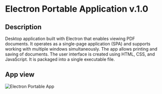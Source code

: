 # Electron Portable Application v.1.0

## Description
Desktop application built with Electron that enables viewing PDF documents. It operates as a single-page application (SPA) and supports working with multiple windows simultaneously. The app allows printing and saving of documents. The user interface is created using HTML, CSS, and JavaScript. It is packaged into a single executable file.

## App view
![Electron Portable App](src/assets/EPP.gif)